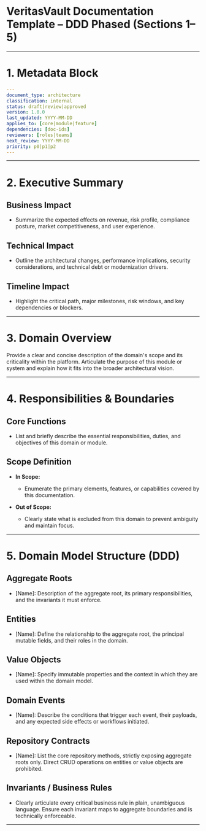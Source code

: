 # VeritasVault Documentation Template – DDD Phased (Sections 1–5)

---

# 1. Metadata Block

```yaml
---
document_type: architecture
classification: internal
status: draft|review|approved
version: 1.0.0
last_updated: YYYY-MM-DD
applies_to: [core|module|feature]
dependencies: [doc-ids]
reviewers: [roles|teams]
next_review: YYYY-MM-DD
priority: p0|p1|p2
---
```

---

# 2. Executive Summary

## Business Impact

* Summarize the expected effects on revenue, risk profile, compliance posture, market competitiveness, and user experience.

## Technical Impact

* Outline the architectural changes, performance implications, security considerations, and technical debt or modernization drivers.

## Timeline Impact

* Highlight the critical path, major milestones, risk windows, and key dependencies or blockers.

---

# 3. Domain Overview

Provide a clear and concise description of the domain's scope and its criticality within the platform. Articulate the purpose of this module or system and explain how it fits into the broader architectural vision.

---

# 4. Responsibilities & Boundaries

## Core Functions

* List and briefly describe the essential responsibilities, duties, and objectives of this domain or module.

## Scope Definition

* **In Scope:**

  * Enumerate the primary elements, features, or capabilities covered by this documentation.
* **Out of Scope:**

  * Clearly state what is excluded from this domain to prevent ambiguity and maintain focus.

---

# 5. Domain Model Structure (DDD)

## Aggregate Roots

* \[Name]: Description of the aggregate root, its primary responsibilities, and the invariants it must enforce.

## Entities

* \[Name]: Define the relationship to the aggregate root, the principal mutable fields, and their roles in the domain.

## Value Objects

* \[Name]: Specify immutable properties and the context in which they are used within the domain model.

## Domain Events

* \[Name]: Describe the conditions that trigger each event, their payloads, and any expected side effects or workflows initiated.

## Repository Contracts

* \[Name]: List the core repository methods, strictly exposing aggregate roots only. Direct CRUD operations on entities or value objects are prohibited.

## Invariants / Business Rules

* Clearly articulate every critical business rule in plain, unambiguous language. Ensure each invariant maps to aggregate boundaries and is technically enforceable.

---
